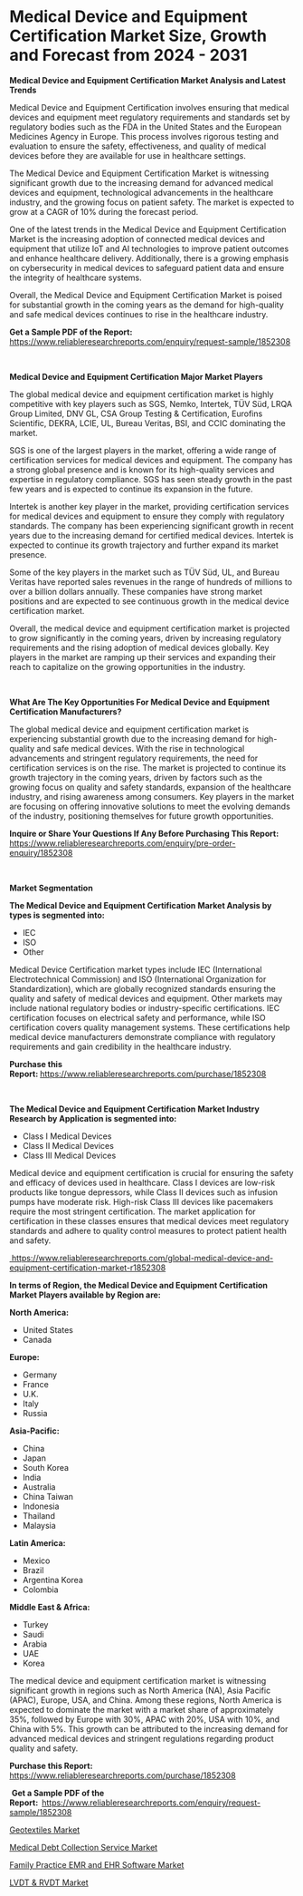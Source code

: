 <p><h1>Medical Device and Equipment Certification Market Size, Growth and Forecast from 2024 - 2031</h1></p><p><strong>Medical Device and Equipment Certification Market Analysis and Latest Trends</strong></p>
<p><p>Medical Device and Equipment Certification involves ensuring that medical devices and equipment meet regulatory requirements and standards set by regulatory bodies such as the FDA in the United States and the European Medicines Agency in Europe. This process involves rigorous testing and evaluation to ensure the safety, effectiveness, and quality of medical devices before they are available for use in healthcare settings.</p><p>The Medical Device and Equipment Certification Market is witnessing significant growth due to the increasing demand for advanced medical devices and equipment, technological advancements in the healthcare industry, and the growing focus on patient safety. The market is expected to grow at a CAGR of 10% during the forecast period.</p><p>One of the latest trends in the Medical Device and Equipment Certification Market is the increasing adoption of connected medical devices and equipment that utilize IoT and AI technologies to improve patient outcomes and enhance healthcare delivery. Additionally, there is a growing emphasis on cybersecurity in medical devices to safeguard patient data and ensure the integrity of healthcare systems.</p><p>Overall, the Medical Device and Equipment Certification Market is poised for substantial growth in the coming years as the demand for high-quality and safe medical devices continues to rise in the healthcare industry.</p></p>
<p><strong>Get a Sample PDF of the Report:&nbsp;</strong> <a href="https://www.reliableresearchreports.com/enquiry/request-sample/1852308">https://www.reliableresearchreports.com/enquiry/request-sample/1852308</a></p>
<p>&nbsp;</p>
<p><strong>Medical Device and Equipment Certification Major Market Players</strong></p>
<p><p>The global medical device and equipment certification market is highly competitive with key players such as SGS, Nemko, Intertek, TÜV Süd, LRQA Group Limited, DNV GL, CSA Group Testing & Certification, Eurofins Scientific, DEKRA, LCIE, UL, Bureau Veritas, BSI, and CCIC dominating the market.</p><p>SGS is one of the largest players in the market, offering a wide range of certification services for medical devices and equipment. The company has a strong global presence and is known for its high-quality services and expertise in regulatory compliance. SGS has seen steady growth in the past few years and is expected to continue its expansion in the future.</p><p>Intertek is another key player in the market, providing certification services for medical devices and equipment to ensure they comply with regulatory standards. The company has been experiencing significant growth in recent years due to the increasing demand for certified medical devices. Intertek is expected to continue its growth trajectory and further expand its market presence.</p><p>Some of the key players in the market such as TÜV Süd, UL, and Bureau Veritas have reported sales revenues in the range of hundreds of millions to over a billion dollars annually. These companies have strong market positions and are expected to see continuous growth in the medical device certification market.</p><p>Overall, the medical device and equipment certification market is projected to grow significantly in the coming years, driven by increasing regulatory requirements and the rising adoption of medical devices globally. Key players in the market are ramping up their services and expanding their reach to capitalize on the growing opportunities in the industry.</p></p>
<p>&nbsp;</p>
<p><strong>What Are The Key Opportunities For Medical Device and Equipment Certification Manufacturers?</strong></p>
<p><p>The global medical device and equipment certification market is experiencing substantial growth due to the increasing demand for high-quality and safe medical devices. With the rise in technological advancements and stringent regulatory requirements, the need for certification services is on the rise. The market is projected to continue its growth trajectory in the coming years, driven by factors such as the growing focus on quality and safety standards, expansion of the healthcare industry, and rising awareness among consumers. Key players in the market are focusing on offering innovative solutions to meet the evolving demands of the industry, positioning themselves for future growth opportunities.</p></p>
<p><strong>Inquire or Share Your Questions If Any Before Purchasing This Report:</strong> <a href="https://www.reliableresearchreports.com/enquiry/pre-order-enquiry/1852308">https://www.reliableresearchreports.com/enquiry/pre-order-enquiry/1852308</a></p>
<p>&nbsp;</p>
<p><strong>Market Segmentation</strong></p>
<p><strong>The Medical Device and Equipment Certification Market Analysis by types is segmented into:</strong></p>
<p><ul><li>IEC</li><li>ISO</li><li>Other</li></ul></p>
<p><p>Medical Device Certification market types include IEC (International Electrotechnical Commission) and ISO (International Organization for Standardization), which are globally recognized standards ensuring the quality and safety of medical devices and equipment. Other markets may include national regulatory bodies or industry-specific certifications. IEC certification focuses on electrical safety and performance, while ISO certification covers quality management systems. These certifications help medical device manufacturers demonstrate compliance with regulatory requirements and gain credibility in the healthcare industry.</p></p>
<p><strong>Purchase this Report:&nbsp;</strong><a href="https://www.reliableresearchreports.com/purchase/1852308">https://www.reliableresearchreports.com/purchase/1852308</a></p>
<p>&nbsp;</p>
<p><strong>The Medical Device and Equipment Certification Market Industry Research by Application is segmented into:</strong></p>
<p><ul><li>Class I Medical Devices</li><li>Class II Medical Devices</li><li>Class III Medical Devices</li></ul></p>
<p><p>Medical device and equipment certification is crucial for ensuring the safety and efficacy of devices used in healthcare. Class I devices are low-risk products like tongue depressors, while Class II devices such as infusion pumps have moderate risk. High-risk Class III devices like pacemakers require the most stringent certification. The market application for certification in these classes ensures that medical devices meet regulatory standards and adhere to quality control measures to protect patient health and safety.</p></p>
<p><a href="https://www.reliableresearchreports.com/global-medical-device-and-equipment-certification-market-r1852308">&nbsp;https://www.reliableresearchreports.com/global-medical-device-and-equipment-certification-market-r1852308</a></p>
<p><strong>In terms of Region, the Medical Device and Equipment Certification Market Players available by Region are:</strong></p>
<p>
    <p> <strong> North America: </strong>
        <ul>
            <li>United States</li>
            <li>Canada</li>
        </ul>
        </p> 
    <p> <strong> Europe: </strong>
        <ul>
            <li>Germany</li>
            <li>France</li>
            <li>U.K.</li>
            <li>Italy</li>
            <li>Russia</li>
        </ul>
        </p> 
    <p> <strong> Asia-Pacific: </strong>
        <ul>
            <li>China</li>
            <li>Japan</li>
            <li>South Korea</li>
            <li>India</li>
            <li>Australia</li>
            <li>China Taiwan</li>
            <li>Indonesia</li>
            <li>Thailand</li>
            <li>Malaysia</li>
        </ul>
        </p> 
    <p> <strong> Latin America: </strong>
        <ul>
            <li>Mexico</li>
            <li>Brazil</li>
            <li>Argentina Korea</li>
            <li>Colombia</li>
        </ul>
        </p> 
    <p> <strong> Middle East & Africa: </strong>
        <ul>
            <li>Turkey</li>
            <li>Saudi</li>
            <li>Arabia</li>
            <li>UAE</li>
            <li>Korea</li>
        </ul>
    </p>
    </p>
<p><p>The medical device and equipment certification market is witnessing significant growth in regions such as North America (NA), Asia Pacific (APAC), Europe, USA, and China. Among these regions, North America is expected to dominate the market with a market share of approximately 35%, followed by Europe with 30%, APAC with 20%, USA with 10%, and China with 5%. This growth can be attributed to the increasing demand for advanced medical devices and stringent regulations regarding product quality and safety.</p></p>
<p><strong>Purchase this Report: </strong><a href="https://www.reliableresearchreports.com/purchase/1852308">https://www.reliableresearchreports.com/purchase/1852308</a></p>
<p>&nbsp;<strong>Get a Sample PDF of the Report:&nbsp;&nbsp;</strong><a href="https://www.reliableresearchreports.com/enquiry/request-sample/1852308">https://www.reliableresearchreports.com/enquiry/request-sample/1852308</a></p>
<p><strong></strong></p>
<p><p><a href="https://www.linkedin.com/pulse/geotextiles-market-research-report-unlocks-analysis-financial-lutre">Geotextiles Market</a></p><p><a href="https://github.com/gracielawharr/Market-Research-Report-List-1/blob/main/medical-debt-collection-service-market.md">Medical Debt Collection Service Market</a></p><p><a href="https://github.com/EunaWiegad2023/Market-Research-Report-List-1/blob/main/family-practice-emr-and-ehr-software-market.md">Family Practice EMR and EHR Software Market</a></p><p><a href="https://www.linkedin.com/pulse/lvdt-amp-rvdt-market-offers-provide-insightful-data-time-period-lz5yc">LVDT & RVDT Market</a></p></p>